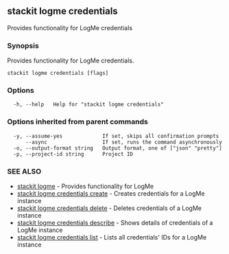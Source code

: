 ## stackit logme credentials

Provides functionality for LogMe credentials

### Synopsis

Provides functionality for LogMe credentials.

```
stackit logme credentials [flags]
```

### Options

```
  -h, --help   Help for "stackit logme credentials"
```

### Options inherited from parent commands

```
  -y, --assume-yes             If set, skips all confirmation prompts
      --async                  If set, runs the command asynchronously
  -o, --output-format string   Output format, one of ["json" "pretty"]
  -p, --project-id string      Project ID
```

### SEE ALSO

* [stackit logme](./stackit_logme.md)	 - Provides functionality for LogMe
* [stackit logme credentials create](./stackit_logme_credentials_create.md)	 - Creates credentials for a LogMe instance
* [stackit logme credentials delete](./stackit_logme_credentials_delete.md)	 - Deletes credentials of a LogMe instance
* [stackit logme credentials describe](./stackit_logme_credentials_describe.md)	 - Shows details of credentials of a LogMe instance
* [stackit logme credentials list](./stackit_logme_credentials_list.md)	 - Lists all credentials' IDs for a LogMe instance

